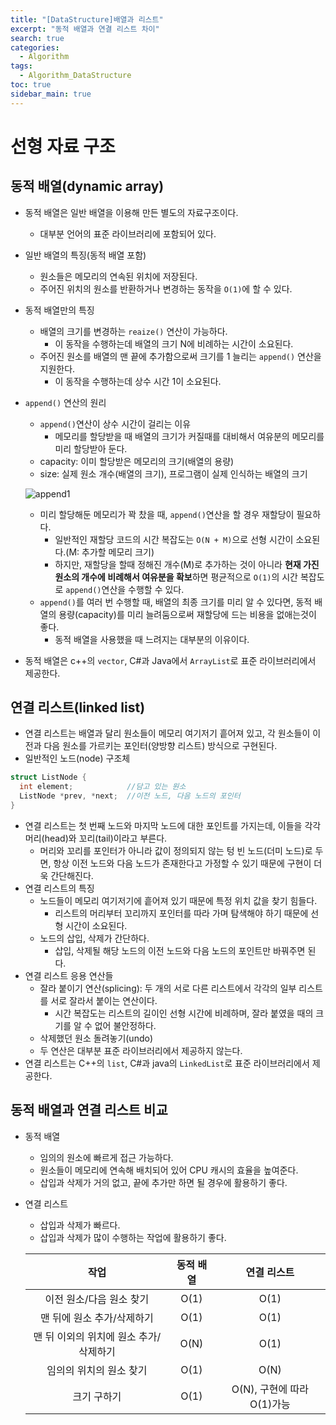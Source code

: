 ```yaml
---
title: "[DataStructure]배열과 리스트"
excerpt: "동적 배열과 연결 리스트 차이"
search: true
categories:
  - Algorithm
tags:
  - Algorithm_DataStructure
toc: true
sidebar_main: true
---
```


# 선형 자료 구조

## 동적 배열(dynamic array)
- 동적 배열은 일반 배열을 이용해 만든 별도의 자료구조이다.
  - 대부분 언어의 표준 라이브러리에 포함되어 있다.
- 일반 배열의 특징(동적 배열 포함)
  - 원소들은 메모리의 연속된 위치에 저장된다.
  - 주어진 위치의 원소를 반환하거나 변경하는 동작을 ```O(1)```에 할 수 있다.
- 동적 배열만의 특징
  - 배열의 크기를 변경하는 ```reaize()``` 연산이 가능하다.
    - 이 동작을 수행하는데 배열의 크기 N에 비례하는 시간이 소요된다.
  - 주어진 원소를 배열의 맨 끝에 추가함으로써 크기를 1 늘리는 ```append()``` 연산을 지원한다.
    - 이 동작을 수행하는데 상수 시간 1이 소요된다.
- ```append()``` 연산의 원리
  - ```append()```연산이 상수 시간이 걸리는 이유
    - 메모리를 할당받을 때 배열의 크기가 커질때를 대비해서 여유분의 메모리를 미리 할당받아 둔다.
  - capacity: 이미 할당받은 메모리의 크기(배열의 용량)
  - size:  실제 원소 개수(배열의 크기), 프로그램이 실제 인식하는 배열의 크기

  ![append1](https://user-images.githubusercontent.com/34755287/43872286-f21984ec-9bbb-11e8-8991-2c705dbe8e59.JPG)

  - 미리 할당해둔 메모리가 꽉 찼을 때, ```append()```연산을 할 경우 재할당이 필요하다.
    - 일반적인 재할당 코드의 시간 복잡도는 ```O(N + M)```으로 선형 시간이 소요된다.(M: 추가할 메모리 크기)
    - 하지만, 재할당을 할때 정해진 개수(M)로 추가하는 것이 아니라 **현재 가진 원소의 개수에 비례해서 여유분을 확보**하면 평균적으로 ```O(1)```의 시간 복잡도로 ```append()```연산을 수행할 수 있다.
  - ```append()```를 여러 번 수행할 때, 배열의 최종 크기를 미리 알 수 있다면, 동적 배열의 용량(capacity)를 미리 늘려둠으로써 재할당에 드는 비용을 없애는것이 좋다.
    - 동적 배열을 사용했을 때 느려지는 대부분의 이유이다.
- 동적 배열은 c++의 ```vector```, C#과 Java에서 ```ArrayList```로 표준 라이브러리에서 제공한다.

## 연결 리스트(linked list)
- 연결 리스트는 배열과 달리 원소들이 메모리 여기저기 흩어져 있고, 각 원소들이 이전과 다음 원소를 가르키는 포인터(양방향 리스트) 방식으로 구현된다.
- 일반적인 노드(node) 구조체

```cpp
struct ListNode {
  int element;            //담고 있는 원소
  ListNode *prev, *next;  //이전 노드, 다음 노드의 포인터
}
```

- 연결 리스트는 첫 번째 노드와 마지막 노드에 대한 포인트를 가지는데, 이들을 각각 머리(head)와 꼬리(tail)이라고 부른다.
  - 머리와 꼬리를 포인터가 아니라 값이 정의되지 않는 텅 빈 노드(더미 노드)로 두면, 항상 이전 노드와 다음 노드가 존재한다고 가정할 수 있기 때문에 구현이 더욱 간단해진다.
- 연결 리스트의 특징
  - 노드들이 메모리 여기저기에 흩어져 있기 때문에 특정 위치 값을 찾기 힘들다.
    - 리스트의 머리부터 꼬리까지 포인터를 따라 가며 탐색해야 하기 때문에 선형 시간이 소요된다.
  - 노드의 삽입, 삭제가 간단하다.
    - 삽입, 삭제될 해당 노드의 이전 노드와 다음 노드의 포인트만 바꿔주면 된다.
- 연결 리스트 응용 연산들
  - 잘라 붙이기 연산(splicing): 두 개의 서로 다른 리스트에서 각각의 일부 리스트를 서로 잘라서 붙이는 연산이다.
    - 시간 복잡도는 리스트의 길이인 선형 시간에 비례하며, 잘라 붙였을 때의 크기를 알 수 없어 불안정하다.
  - 삭제했던 원소 돌려놓기(undo)
  - 두 연산은 대부분 표준 라이브러리에서 제공하지 않는다.
- 연결 리스트는 C++의 ```list```, C#과 java의 ```LinkedList```로 표준 라이브러리에서 제공한다.

## 동적 배열과 연결 리스트 비교
- 동적 배열
  - 임의의 원소에 빠르게 접근 가능하다.
  - 원소들이 메모리에 연속해 배치되어 있어 CPU 캐시의 효율을 높여준다.
  - 삽입과 삭제가 거의 없고, 끝에 추가만 하면 될 경우에 활용하기 좋다.
- 연결 리스트
  - 삽입과 삭제가 빠르다.
  - 삽입과 삭제가 많이 수행하는 작업에 활용하기 좋다.

  |                  작업                  | 동적 배열 |         연결 리스트        |
  |:--------------------------------------:|:---------:|:--------------------------:|
  |        이전 원소/다음 원소 찾기        |    O(1)   |            O(1)            |
  |       맨 뒤에 원소 추가/삭제하기       |    O(1)   |            O(1)            |
  | 맨 뒤 이외의 위치에 원소 추가/삭제하기 |    O(N)   |            O(1)            |
  |         임의의 위치의 원소 찾기        |    O(1)   |            O(N)            |
  |               크기 구하기              |    O(1)   | O(N), 구현에 따라 O(1)가능 |
